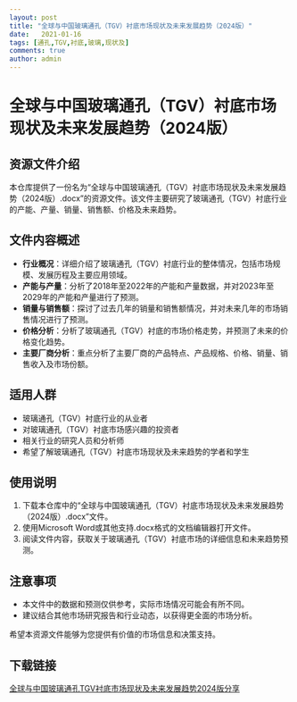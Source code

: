 ```yaml
---
layout: post
title: "全球与中国玻璃通孔（TGV）衬底市场现状及未来发展趋势（2024版）"
date:   2021-01-16
tags: [通孔,TGV,衬底,玻璃,现状及]
comments: true
author: admin
---
```

# 全球与中国玻璃通孔（TGV）衬底市场现状及未来发展趋势（2024版）

## 资源文件介绍

本仓库提供了一份名为“全球与中国玻璃通孔（TGV）衬底市场现状及未来发展趋势（2024版）.docx”的资源文件。该文件主要研究了玻璃通孔（TGV）衬底行业的产能、产量、销量、销售额、价格及未来趋势。

## 文件内容概述

- **行业概况**：详细介绍了玻璃通孔（TGV）衬底行业的整体情况，包括市场规模、发展历程及主要应用领域。
- **产能与产量**：分析了2018年至2022年的产能和产量数据，并对2023年至2029年的产能和产量进行了预测。
- **销量与销售额**：探讨了过去几年的销量和销售额情况，并对未来几年的市场销售情况进行了预测。
- **价格分析**：分析了玻璃通孔（TGV）衬底的市场价格走势，并预测了未来的价格变化趋势。
- **主要厂商分析**：重点分析了主要厂商的产品特点、产品规格、价格、销量、销售收入及市场份额。

## 适用人群

- 玻璃通孔（TGV）衬底行业的从业者
- 对玻璃通孔（TGV）衬底市场感兴趣的投资者
- 相关行业的研究人员和分析师
- 希望了解玻璃通孔（TGV）衬底市场现状及未来趋势的学者和学生

## 使用说明

1. 下载本仓库中的“全球与中国玻璃通孔（TGV）衬底市场现状及未来发展趋势（2024版）.docx”文件。
2. 使用Microsoft Word或其他支持.docx格式的文档编辑器打开文件。
3. 阅读文件内容，获取关于玻璃通孔（TGV）衬底市场的详细信息和未来趋势预测。

## 注意事项

- 本文件中的数据和预测仅供参考，实际市场情况可能会有所不同。
- 建议结合其他市场研究报告和行业动态，以获得更全面的市场分析。

希望本资源文件能够为您提供有价值的市场信息和决策支持。

## 下载链接

[全球与中国玻璃通孔TGV衬底市场现状及未来发展趋势2024版分享](https://pan.quark.cn/s/e8fd711c0b3c)